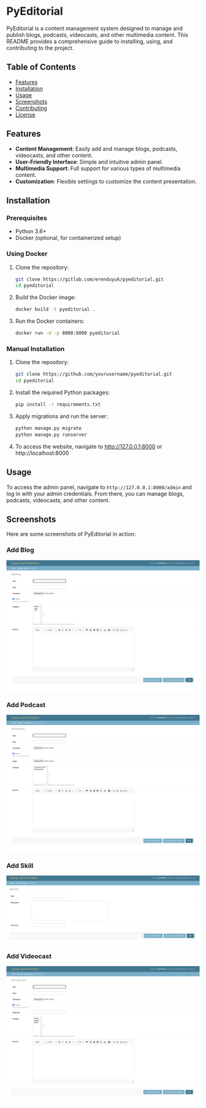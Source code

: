 # PyEditorial

PyEditorial is a content management system designed to manage and publish blogs, podcasts, videocasts, and other multimedia content. This README provides a comprehensive guide to installing, using, and contributing to the project.

## Table of Contents

- [Features](#features)
- [Installation](#installation)
- [Usage](#usage)
- [Screenshots](#screenshots)
- [Contributing](#contributing)
- [License](#license)

## Features

- **Content Management**: Easily add and manage blogs, podcasts, videocasts, and other content.
- **User-Friendly Interface**: Simple and intuitive admin panel.
- **Multimedia Support**: Full support for various types of multimedia content.
- **Customization**: Flexible settings to customize the content presentation.

## Installation

### Prerequisites

- Python 3.6+
- Docker (optional, for containerized setup)

### Using Docker

1. Clone the repository:
    ```sh
    git clone https://gitlab.com/erenduyuk/pyeditorial.git
    cd pyeditorial
    ```

2. Build the Docker image:
    ```sh
    docker build -t pyeditorial .
    ```
3. Run the Docker containers:
    ```sh
    docker run -d -p 8000:8000 pyeditorial
    ```

### Manual Installation

1. Clone the repository:
    ```sh
    git clone https://github.com/yourusername/pyeditorial.git
    cd pyeditorial
    ```

2. Install the required Python packages:
    ```sh
    pip install -r requirements.txt
    ```

3. Apply migrations and run the server:
    ```sh
    python manage.py migrate
    python manage.py runserver
    ```

4. To access the website, navigate to http://127.0.0.1:8000 or http://localhost:8000

## Usage

To access the admin panel, navigate to `http://127.0.0.1:8000/admin` and log in with your admin credentials. From there, you can manage blogs, podcasts, videocasts, and other content.

## Screenshots

Here are some screenshots of PyEditorial in action:

### Add Blog
![Add Blog](./Screenshots/Add-Blog.png)

### Add Podcast
![Add Podcast](./Screenshots/Add-Podcast.png)

### Add Skill
![Add Skill](./Screenshots/Add-Skill.png)

### Add Videocast
![Add Videocast](./Screenshots/Add-Videocast.png)